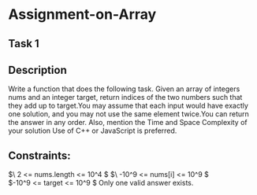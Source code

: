 # Assignment-on-Array
## Task 1
## Description
Write a function that does the following task.
Given an array of integers nums and an integer target, return indices of the two numbers such that they add up to target.You may assume that each input would have exactly one solution, and you may not use the same element twice.You can return the answer in any order.
Also, mention the Time and Space Complexity of your solution
Use of C++ or JavaScript is preferred.
## Constraints:
$\ 2 <= nums.length <= 10^4 $
$\ -10^9 <= nums[i] <= 10^9 $  
$\-10^9 <= target <= 10^9 $
Only one valid answer exists.
